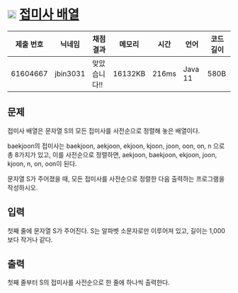 # <img width="20px"  src="https://d2gd6pc034wcta.cloudfront.net/tier/7.svg" class="solvedac-tier"> [접미사 배열](https://www.acmicpc.net/problem/11656) 

| 제출 번호 | 닉네임 | 채점 결과 | 메모리 | 시간 | 언어 | 코드 길이 |
|---|---|---|---|---|---|---|
|61604667|jbin3031|맞았습니다!! |16132KB|216ms|Java 11|580B|

## 문제
<p>접미사 배열은 문자열 S의 모든 접미사를 사전순으로 정렬해 놓은 배열이다.</p>

<p>baekjoon의 접미사는 baekjoon, aekjoon, ekjoon, kjoon, joon, oon, on, n 으로 총 8가지가 있고, 이를 사전순으로 정렬하면, aekjoon, baekjoon, ekjoon, joon, kjoon, n, on, oon이 된다.</p>

<p>문자열 S가 주어졌을 때, 모든 접미사를 사전순으로 정렬한 다음 출력하는 프로그램을 작성하시오.</p>

## 입력
<p>첫째 줄에 문자열 S가 주어진다. S는 알파벳 소문자로만 이루어져 있고, 길이는 1,000보다 작거나 같다.</p>

## 출력
<p>첫째 줄부터 S의 접미사를 사전순으로 한 줄에 하나씩 출력한다.</p>

